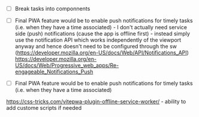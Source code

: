 - [ ] Break tasks into componnents
- [ ] Final PWA feature would be to enable push notifications for timely tasks (i.e. when they have a time associated) - I don't actually need service side (push) notifications (cause the app is offline first) - instead simply use the notification API which works independently of the viewport anyway and hence doesn't need to be configured through the sw
(https://developer.mozilla.org/en-US/docs/Web/API/Notifications_API)
https://developer.mozilla.org/en-US/docs/Web/Progressive_web_apps/Re-engageable_Notifications_Push
- [ ] Final PWA feature would be to enable push notifications for timely tasks (i.e. when they have a time associated)


https://css-tricks.com/vitepwa-plugin-offline-service-worker/ - ability to add custome scripts if needed
